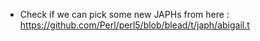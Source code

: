 * Check if we can pick some new JAPHs from here : https://github.com/Perl/perl5/blob/blead/t/japh/abigail.t
